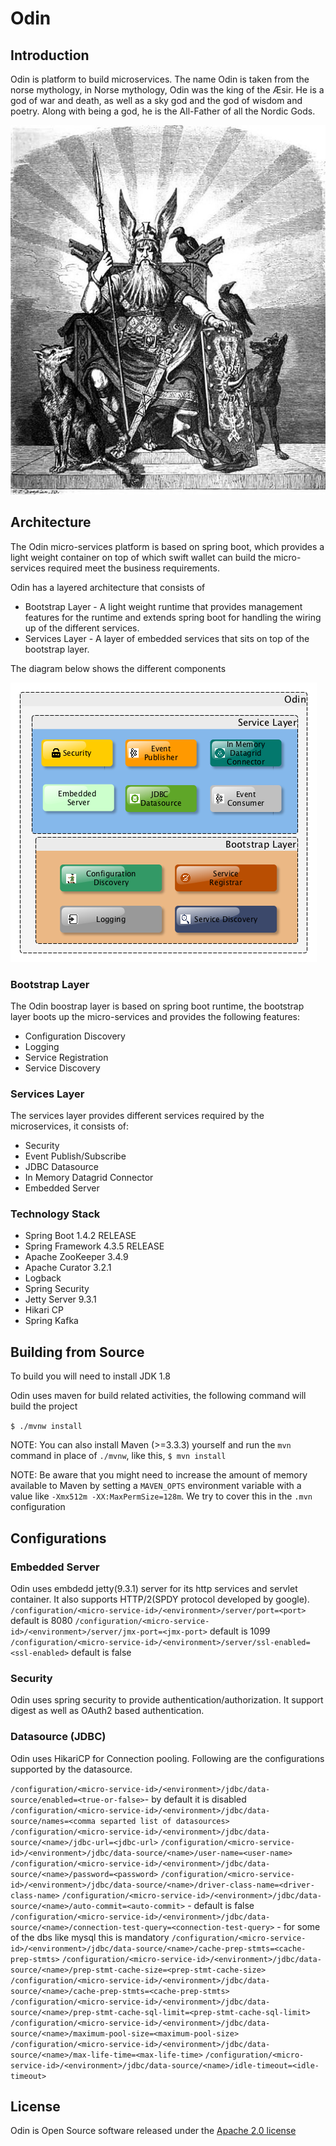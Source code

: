 # Odin #
## Introduction ##
Odin is platform to build microservices. The name Odin is taken from the norse mythology, in Norse mythology, Odin was the king of the Æsir. He is a god of war and death, as well as a sky god and the god of wisdom and poetry. Along with being a god, he is the All-Father of all the Nordic Gods. 

![](Odin.jpg)

## Architecture ##
The Odin micro-services platform is based on spring boot, which provides a light weight container on top of which swift wallet can build the micro-services required meet the business requirements.

Odin has a layered architecture that consists of

* Bootstrap Layer -  A light weight runtime that provides management features for the runtime and extends spring boot for handling the wiring up of the different services. 
* Services Layer -  A layer of embedded services that sits on top of the bootstrap layer.

The diagram below shows the different components

![](Odin-Architecture.png)

### Bootstrap Layer ###
The Odin boostrap layer is based on spring boot runtime, the bootstrap layer boots up the micro-services and provides the following features:

* Configuration Discovery
* Logging
* Service Registration
* Service Discovery

### Services Layer ###
The services layer provides different services required by the microservices, it consists of:

* Security
* Event Publish/Subscribe
* JDBC Datasource 
* In Memory Datagrid Connector
* Embedded Server

### Technology Stack ###

* Spring Boot 1.4.2 RELEASE
* Spring Framework 4.3.5 RELEASE
* Apache ZooKeeper 3.4.9
* Apache Curator 3.2.1
* Logback
* Spring Security
* Jetty Server 9.3.1
* Hikari CP
* Spring Kafka

## Building from Source ##
To build you will need to install JDK 1.8

Odin uses maven for build related activities, the following command will build the project

`$ ./mvnw install`

NOTE: You can also install Maven (>=3.3.3) yourself and run the `mvn` command
in place of `./mvnw`, like this, `$ mvn install`

NOTE: Be aware that you might need to increase the amount of memory
available to Maven by setting a `MAVEN_OPTS` environment variable with
a value like `-Xmx512m -XX:MaxPermSize=128m`. We try to cover this in
the `.mvn` configuration

## Configurations

### Embedded Server
Odin uses embdedd jetty(9.3.1) server for its http services and servlet container. It also supports HTTP/2(SPDY protocol developed by google).
`/configuration/<micro-service-id>/<environment>/server/port=<port>` default is 8080
`/configuration/<micro-service-id>/<environment>/server/jmx-port=<jmx-port>` default is 1099
`/configuration/<micro-service-id>/<environment>/server/ssl-enabled=<ssl-enabled>` default is false

### Security
Odin uses spring security to provide authentication/authorization. It support digest as well as OAuth2 based authentication.

### Datasource (JDBC)

Odin uses HikariCP for Connection pooling. Following are the configurations supported by the datasource.

`/configuration/<micro-service-id>/<environment>/jdbc/data-source/enabled=<true-or-false>`- by default it is disabled
`/configuration/<micro-service-id>/<environment>/jdbc/data-source/names=<comma separted list of datasources>`
`/configuration/<micro-service-id>/<environment>/jdbc/data-source/<name>/jdbc-url=<jdbc-url>`
`/configuration/<micro-service-id>/<environment>/jdbc/data-source/<name>/user-name=<user-name>`
`/configuration/<micro-service-id>/<environment>/jdbc/data-source/<name>/password=<password>`
`/configuration/<micro-service-id>/<environment>/jdbc/data-source/<name>/driver-class-name=<driver-class-name>`
`/configuration/<micro-service-id>/<environment>/jdbc/data-source/<name>/auto-commit=<auto-commit>` - default is false
`/configuration/<micro-service-id>/<environment>/jdbc/data-source/<name>/connection-test-query=<connection-test-query>` - for some of the dbs like mysql this is mandatory
`/configuration/<micro-service-id>/<environment>/jdbc/data-source/<name>/cache-prep-stmts=<cache-prep-stmts>`
`/configuration/<micro-service-id>/<environment>/jdbc/data-source/<name>/prep-stmt-cache-size=<prep-stmt-cache-size>`
`/configuration/<micro-service-id>/<environment>/jdbc/data-source/<name>/cache-prep-stmts=<cache-prep-stmts>`
`/configuration/<micro-service-id>/<environment>/jdbc/data-source/<name>/prep-stmt-cache-sql-limit=<prep-stmt-cache-sql-limit>`
`/configuration/<micro-service-id>/<environment>/jdbc/data-source/<name>/maximum-pool-size=<maximum-pool-size>`
`/configuration/<micro-service-id>/<environment>/jdbc/data-source/<name>/max-life-time=<max-life-time>`
`/configuration/<micro-service-id>/<environment>/jdbc/data-source/<name>/idle-timeout=<idle-timeout>`


## License ##
Odin is Open Source software released under the 
[Apache 2.0 license](http://www.apache.org/licenses/LICENSE-2.0.html)



